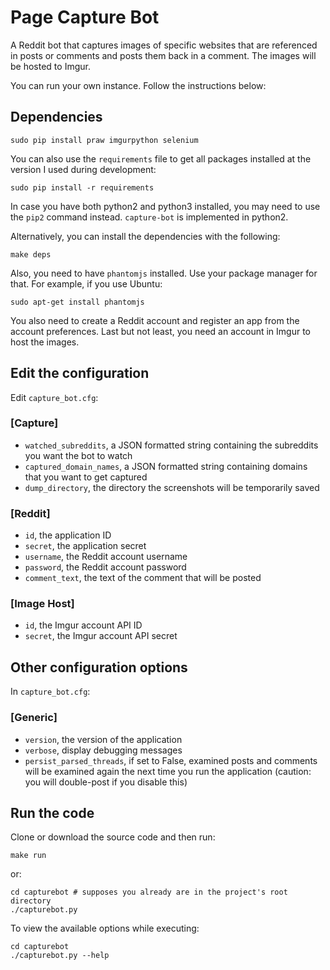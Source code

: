 # Page Capture Bot

A Reddit bot that captures images of specific websites that are referenced in posts or comments and posts them back in a comment.
The images will be hosted to Imgur.

You can run your own instance. Follow the instructions below:

## Dependencies

```
sudo pip install praw imgurpython selenium
```

You can also use the ```requirements``` file to get all packages installed at the version I used during development:

```
sudo pip install -r requirements
```

In case you have both python2 and python3 installed, you may need to use the ```pip2``` command instead.
```capture-bot``` is implemented in python2.

Alternatively, you can install the dependencies with the following:

```
make deps
```

Also, you need to have ```phantomjs``` installed. Use your package manager for that.
For example, if you use Ubuntu:

```
sudo apt-get install phantomjs
```

You also need to create a Reddit account and register an app from the account preferences.
Last but not least, you need an account in Imgur to host the images.

## Edit the configuration

Edit ```capture_bot.cfg```:

### [Capture]
- ```watched_subreddits```, a JSON formatted string containing the subreddits you want the bot to watch
- ```captured_domain_names```, a JSON formatted string containing domains that you want to get captured
- ```dump_directory```, the directory the screenshots will be temporarily saved

### [Reddit]
- ```id```, the application ID
- ```secret```, the application secret
- ```username```, the Reddit account username
- ```password```, the Reddit account password
- ```comment_text```, the text of the comment that will be posted

### [Image Host]
- ```id```, the Imgur account API ID
- ```secret```, the Imgur account API secret

## Other configuration options

In ```capture_bot.cfg```:

### [Generic]
- ```version```, the version of the application
- ```verbose```, display debugging messages
- ```persist_parsed_threads```, if set to False, examined posts and comments will be examined again the next time you run the application
  (caution: you will double-post if you disable this)

## Run the code

Clone or download the source code and then run:

```
make run
```

or:

```
cd capturebot # supposes you already are in the project's root directory
./capturebot.py
```

To view the available options while executing:

```
cd capturebot
./capturebot.py --help
```
